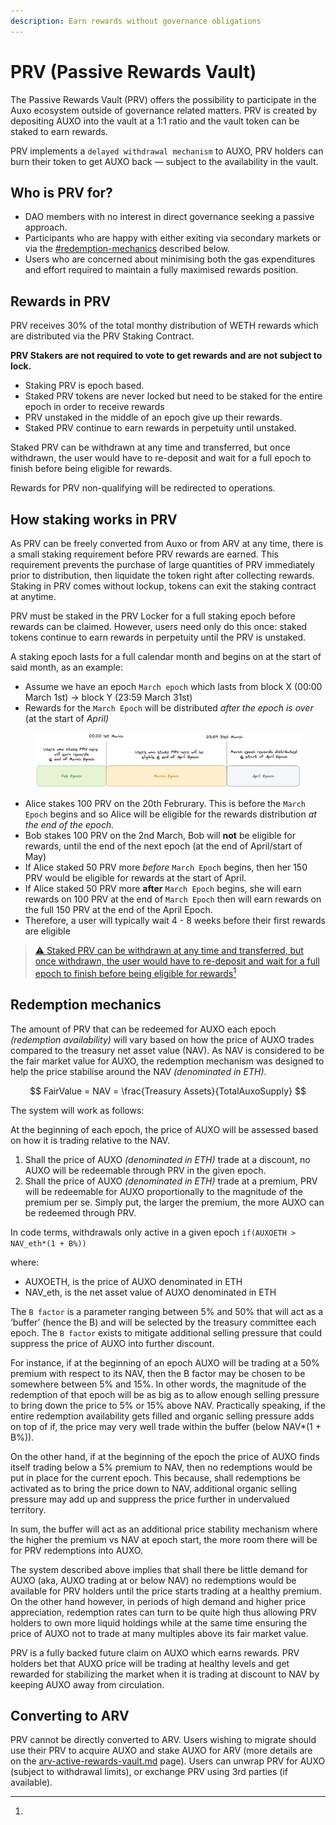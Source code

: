 ```yaml
---
description: Earn rewards without governance obligations
---
```


# PRV (Passive Rewards Vault)

The Passive Rewards Vault (PRV) offers the possibility to participate in the Auxo ecosystem outside of governance related matters. PRV is created by depositing AUXO into the vault at a 1:1 ratio and the vault token can be staked to earn rewards.

PRV implements a `delayed withdrawal mechanism` to AUXO, PRV holders can burn their token to get AUXO back — subject to the availability in the vault.

## Who is PRV for?

* DAO members with no interest in direct governance seeking a passive approach.
* Participants who are happy with either exiting via secondary markets or via the  [#redemption-mechanics](./#redemption-mechanics "mention") described below.
* Users who are concerned about minimising both the gas expenditures and effort required to maintain a fully maximised rewards position.

## Rewards in PRV <a href="#rewards-in-prv" id="rewards-in-prv"></a>

PRV receives 30% of the total monthy distribution of WETH rewards which are distributed via the PRV Staking Contract.

**PRV Stakers are not required to vote to get rewards and are not subject to lock.**

* Staking PRV is epoch based.
* Staked PRV tokens are never locked but need to be staked for the entire epoch in order to receive rewards
* PRV unstaked in the middle of an epoch give up their rewards.
* Staked PRV continue to earn rewards in perpetuity until unstaked.

Staked PRV can be withdrawn at any time and transferred, but once withdrawn, the user would have to re-deposit and wait for a full epoch to finish before being eligible for rewards.

Rewards for PRV non-qualifying will be redirected to operations.

## How staking works in PRV

As PRV can be freely converted from Auxo or from ARV at any time, there is a small staking requirement before PRV rewards are earned. This requirement prevents the purchase of large quantities of PRV immediately prior to distribution, then liquidate the token right after collecting rewards. Staking in PRV comes without lockup, tokens can exit the staking contract at anytime.

PRV must be staked in the PRV Locker for a full staking epoch before rewards can be claimed. However, users need only do this once: staked tokens continue to earn rewards in perpetuity until the PRV is unstaked.

A staking epoch lasts for a full calendar month and begins on at the start of said month, as an example:

* Assume we have an epoch `March epoch` which lasts from block X (00:00 March 1st) → block Y (23:59 March 31st)
* Rewards for the `March Epoch` will be distributed _after the epoch is over_ (at the start of _April)_

<figure><img src="../../.gitbook/assets/rewards prv.png" alt=""><figcaption></figcaption></figure>

* Alice stakes 100 PRV on the 20th Februrary. This is before the `March Epoch` begins and so Alice will be eligible for the rewards distribution _at the_ _end of the epoch._
* Bob stakes 100 PRV on the 2nd March, Bob will **not** be eligible for rewards, until the end of the next epoch (at the end of April/start of May)
* If Alice staked 50 PRV more _before_ `March Epoch` begins, then her 150 PRV would be eligible for rewards at the start of April.
* If Alice staked 50 PRV more **after** `March Epoch` begins, she will earn rewards on 100 PRV at the end of `March Epoch` then will earn rewards on the full 150 PRV at the end of the April Epoch.
* Therefore, a user will typically wait 4 - 8 weeks before their first rewards are eligible

> [⚠️ Staked PRV can be withdrawn at any time and transferred, but once withdrawn, the user would have to re-deposit and wait for a full epoch to finish before being eligible for rewards](#user-content-fn-1)[^1]



## Redemption mechanics

The amount of PRV that can be redeemed for AUXO each epoch _(redemption availability)_ will vary based on how the price of AUXO trades compared to the treasury net asset value (NAV). As NAV is considered to be the fair market value for AUXO, the redemption mechanism was designed to help the price stabilise around the NAV _(denominated in ETH)_.

$$
FairValue = NAV = \frac{Treasury Assets}{TotalAuxoSupply}
$$

The system will work as follows:

At the beginning of each epoch, the price of AUXO will be assessed based on how it is trading relative to the NAV.

1. Shall the price of AUXO _(denominated in ETH)_ trade at a discount, no AUXO will be redeemable through PRV in the given epoch.
2. Shall the price of AUXO _(denominated in ETH)_ trade at a premium, PRV will be redeemable for AUXO proportionally to the magnitude of the premium per se. Simply put, the larger the premium, the more AUXO can be redeemed through PRV.

In code terms, withdrawals only active in a given epoch `if(AUXOETH > NAV_eth*(1 + B%))`

where:

* AUXOETH, is the price of AUXO denominated in ETH
* NAV\_eth, is the net asset value of AUXO denominated in ETH

The `B factor` is a parameter ranging between 5% and 50% that will act as a ‘buffer’ (hence the B) and will be selected by the treasury committee each epoch. The `B factor` exists to mitigate additional selling pressure that could suppress the price of AUXO into further discount.

For instance, if at the beginning of an epoch AUXO will be trading at a 50% premium with respect to its NAV, then the B factor may be chosen to be somewhere between 5% and 15%. In other words, the magnitude of the redemption of that epoch will be as big as to allow enough selling pressure to bring down the price to 5% or 15% above NAV. Practically speaking, if the entire redemption availability gets filled and organic selling pressure adds on top of if, the price may very well trade within the buffer (below NAV\*(1 + B%)).

On the other hand, if at the beginning of the epoch the price of AUXO finds itself trading below a 5% premium to NAV, then no redemptions would be put in place for the current epoch. This because, shall redemptions be activated as to bring the price down to NAV, additional organic selling pressure may add up and suppress the price further in undervalued territory.

In sum, the buffer will act as an additional price stability mechanism where the higher the premium vs NAV at epoch start, the more room there will be for PRV redemptions into AUXO.

The system described above implies that shall there be little demand for AUXO (aka, AUXO trading at or below NAV) no redemptions would be available for PRV holders until the price starts trading at a healthy premium. On the other hand however, in periods of high demand and higher price appreciation, redemption rates can turn to be quite high thus allowing PRV holders to own more liquid holdings while at the same time ensuring the price of AUXO not to trade at many multiples above its fair market value.

PRV is a fully backed future claim on AUXO which earns rewards. PRV holders bet that AUXO price will be trading at healthy levels and get rewarded for stabilizing the market when it is trading at discount to NAV by keeping AUXO away from circulation.

## Converting to ARV

PRV cannot be directly converted to ARV. Users wishing to migrate should use their PRV to acquire AUXO and stake AUXO for ARV (more details are on the [arv-active-rewards-vault.md](../../products-and-services/rewards-vaults/arv-active-rewards-vault.md "mention") page). Users can unwrap PRV for AUXO (subject to withdrawal limits), or exchange PRV using 3rd parties (if available).

[^1]: 
